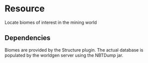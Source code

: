 # Resource

Locate biomes of interest in the mining world

## Dependencies

Biomes are provided by the Structure plugin.  The actual database is
populated by the worldgen server using the NBTDump jar.
